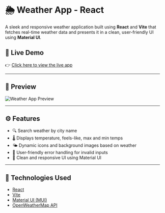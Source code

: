 # 🌦️ Weather App - React

A sleek and responsive weather application built using **React** and **Vite** that fetches real-time weather data and presents it in a clean, user-friendly UI using **Material UI**.

## 🔗 Live Demo

👉 [Click here to view the live app](https://aditya30-06.github.io/Weather-App-React/)

---

## 📸 Preview

![Weather App Preview](https://user-images.githubusercontent.com/your-screenshot-link.jpg) <!-- Optional: Replace with actual screenshot URL -->

---

## ⚙️ Features

- 🔍 Search weather by city name
- 🌡️ Displays temperature, feels-like, max and min temps
- 🌤️ Dynamic icons and background images based on weather
- 💬 User-friendly error handling for invalid inputs
- 💅 Clean and responsive UI using Material UI

---

## 🚀 Technologies Used

- [React](https://reactjs.org/)
- [Vite](https://vitejs.dev/)
- [Material UI (MUI)](https://mui.com/)
- [OpenWeatherMap API](https://openweathermap.org/api)
